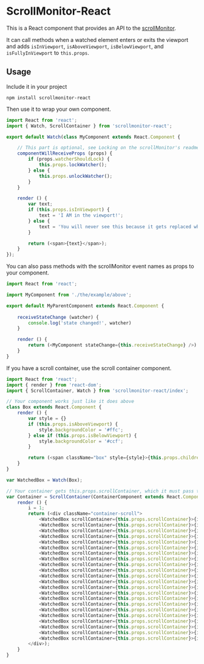 # ScrollMonitor-React

This is a React component that provides an API to the [scrollMonitor](https://github.com/stutrek/scrollMonitor).

It can call methods when a watched element enters or exits the viewport and adds `isInViewport`, `isAboveViewport`, `isBelowViewport`, and `isFullyInViewport` to `this.props`.

## Usage

Include it in your project

```
npm install scrollmonitor-react
```

Then use it to wrap your own component.

```javascript
import React from 'react';
import { Watch, ScrollContainer } from 'scrollmonitor-react';

export default Watch(class MyComponent extends React.Component {

	// This part is optional, see Locking on the scrollMonitor's readme.
	componentWillReceiveProps (props) {
		if (props.watcherShouldLock) {
			this.props.lockWatcher();
		} else {
			this.props.unlockWatcher();
		}
	}

	render () {
		var text;
		if (this.props.isInViewport) {
			text = 'I AM in the viewport!';
		} else {
			text = 'You will never see this because it gets replaced when it enters the viewport.'
		}

		return (<span>{text}</span>);
	}
});
```

You can also pass methods with the scrollMonitor event names as props to your component.

```javascript
import React from 'react';

import MyComponent from './the/example/above';

export default MyParentComponent extends React.Component {
	
	receiveStateChange (watcher) {
		console.log('state changed!', watcher)
	}

	render () {
		return (<MyComponent stateChange={this.receiveStateChange} />)
	}
}
```

If you have a scroll container, use the scroll container component.

```javascript
import React from 'react';
import { render } from 'react-dom';
import { ScrollContainer, Watch } from 'scrollmonitor-react/index';

// Your component works just like it does above
class Box extends React.Component {
	render () {
		var style = {}
		if (this.props.isAboveViewport) {
			style.backgroundColor = '#ffc';
		} else if (this.props.isBelowViewport) {
			style.backgroundColor = '#ccf';
		}

		return (<span className="box" style={style}>{this.props.children}</span>);
	}
}

var WatchedBox = Watch(Box);

// Your container gets this.props.scrollContainer, which it must pass to the child components.
var Container = ScrollContainer(ContainerComponent extends React.Component {
	render () {
		i = 1;
		return (<div className="container-scroll">
			<WatchedBox scrollContainer={this.props.scrollContainer}>{i++}</WatchedBox>
			<WatchedBox scrollContainer={this.props.scrollContainer}>{i++}</WatchedBox>
			<WatchedBox scrollContainer={this.props.scrollContainer}>{i++}</WatchedBox>
			<WatchedBox scrollContainer={this.props.scrollContainer}>{i++}</WatchedBox>
			<WatchedBox scrollContainer={this.props.scrollContainer}>{i++}</WatchedBox>
			<WatchedBox scrollContainer={this.props.scrollContainer}>{i++}</WatchedBox>
			<WatchedBox scrollContainer={this.props.scrollContainer}>{i++}</WatchedBox>
			<WatchedBox scrollContainer={this.props.scrollContainer}>{i++}</WatchedBox>
			<WatchedBox scrollContainer={this.props.scrollContainer}>{i++}</WatchedBox>
			<WatchedBox scrollContainer={this.props.scrollContainer}>{i++}</WatchedBox>
			<WatchedBox scrollContainer={this.props.scrollContainer}>{i++}</WatchedBox>
			<WatchedBox scrollContainer={this.props.scrollContainer}>{i++}</WatchedBox>
			<WatchedBox scrollContainer={this.props.scrollContainer}>{i++}</WatchedBox>
			<WatchedBox scrollContainer={this.props.scrollContainer}>{i++}</WatchedBox>
			<WatchedBox scrollContainer={this.props.scrollContainer}>{i++}</WatchedBox>
			<WatchedBox scrollContainer={this.props.scrollContainer}>{i++}</WatchedBox>
			<WatchedBox scrollContainer={this.props.scrollContainer}>{i++}</WatchedBox>
			<WatchedBox scrollContainer={this.props.scrollContainer}>{i++}</WatchedBox>
			<WatchedBox scrollContainer={this.props.scrollContainer}>{i++}</WatchedBox>
			<WatchedBox scrollContainer={this.props.scrollContainer}>{i++}</WatchedBox>
			<WatchedBox scrollContainer={this.props.scrollContainer}>{i++}</WatchedBox>
			<WatchedBox scrollContainer={this.props.scrollContainer}>{i++}</WatchedBox>
		</div>);
	}
}
```


